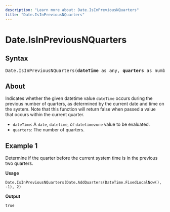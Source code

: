 ```yaml
---
description: "Learn more about: Date.IsInPreviousNQuarters"
title: "Date.IsInPreviousNQuarters"
---
```

# Date.IsInPreviousNQuarters

## Syntax

<pre>
Date.IsInPreviousNQuarters(<b>dateTime</b> as any, <b>quarters</b> as number) as nullable logical
</pre>

## About

Indicates whether the given datetime value `dateTime` occurs during the previous number of quarters, as determined by the current date and time on the system. Note that this function will return false when passed a value that occurs within the current quarter.

* `dateTime`: A `date`, `datetime`, or `datetimezone` value to be evaluated.
* `quarters`: The number of quarters.

## Example 1

Determine if the quarter before the current system time is in the previous two quarters.

**Usage**

```powerquery-m
Date.IsInPreviousNQuarters(Date.AddQuarters(DateTime.FixedLocalNow(), -1), 2)
```

**Output**

`true`
